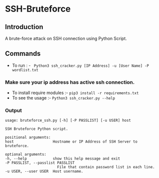 # SSH-Bruteforce

## Introduction
A brute-force attack on SSH connection using Python Script.

## Commands
* To run : - 
``` Python3 ssh_cracker.py [IP Address] -u [User Name] -P wordlist.txt```
### Make sure your ip address has active ssh connection. ###
* To install require modules :- ``` pip3 install -r requirements.txt ```
* To see the usage :- ``` Python3 ssh_cracker.py --help ```
### Output
``` 
usage: bruteforce_ssh.py [-h] [-P PASSLIST] [-u USER] host

SSH Bruteforce Python script.

positional arguments:
host                  Hostname or IP Address of SSH Server to bruteforce.

optional arguments:
-h, --help            show this help message and exit
-P PASSLIST, --passlist PASSLIST
                        File that contain password list in each line.
-u USER, --user USER  Host username.
```
